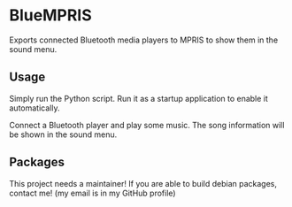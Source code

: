 # BlueMPRIS
Exports connected Bluetooth media players to MPRIS to show them in the sound menu.

## Usage

Simply run the Python script. Run it as a startup application to enable it automatically.

Connect a Bluetooth player and play some music. The song information will be shown in the sound menu.

## Packages

This project needs a maintainer! If you are able to build debian packages, contact me! (my email is in my GitHub profile)

